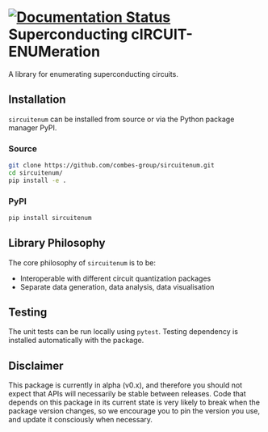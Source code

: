 [![Documentation Status](https://readthedocs.org/projects/sircuitenum/badge/?version=latest)](https://sircuitenum.readthedocs.io/en/latest/?badge=latest)
Superconducting cIRCUIT-ENUMeration
======================================

A library for enumerating superconducting circuits.

Installation
------------

`sircuitenum` can be installed from source or via the Python package manager PyPI.

 

### Source

```bash
git clone https://github.com/combes-group/sircuitenum.git
cd sircuitenum/
pip install -e .
```

### PyPI

```bash
pip install sircuitenum
```

Library Philosophy
------------------

The core philosophy of `sircuitenum` is to be:

* Interoperable with different circuit quantization packages
* Separate data generation, data analysis, data visualisation

 

Testing
-------

The unit tests can be run locally using `pytest`. Testing dependency is installed automatically
with the package.


Disclaimer
----------

This package is currently in alpha (v0.x), and therefore you should not expect that APIs
will necessarily be stable between releases. Code that depends on this package in its current
state is very likely to break when the package version changes, so we encourage you to pin
the version you use, and update it consciously when necessary.
